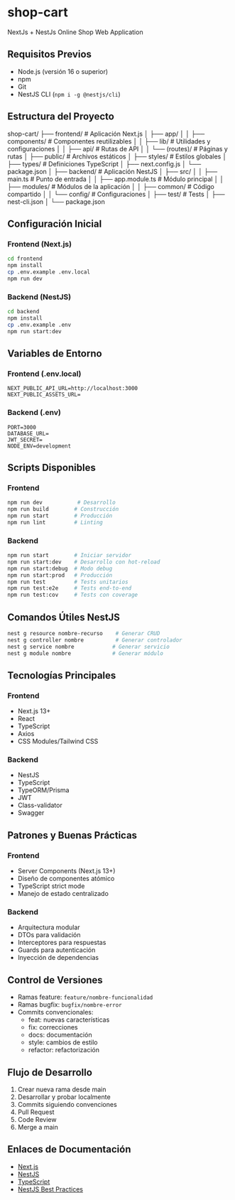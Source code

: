 # shop-cart
NextJs + NestJs Online Shop Web Application

## Requisitos Previos
- Node.js (versión 16 o superior)
- npm
- Git
- NestJS CLI (`npm i -g @nestjs/cli`)

## Estructura del Proyecto

shop-cart/
├── frontend/ # Aplicación Next.js
│ ├── app/
│ │ ├── components/ # Componentes reutilizables
│ │ ├── lib/ # Utilidades y configuraciones
│ │ ├── api/ # Rutas de API
│ │ └── (routes)/ # Páginas y rutas
│ ├── public/ # Archivos estáticos
│ ├── styles/ # Estilos globales
│ ├── types/ # Definiciones TypeScript
│ ├── next.config.js
│ └── package.json
│
├── backend/ # Aplicación NestJS
│ ├── src/
│ │ ├── main.ts # Punto de entrada
│ │ ├── app.module.ts # Módulo principal
│ │ ├── modules/ # Módulos de la aplicación
│ │ ├── common/ # Código compartido
│ │ └── config/ # Configuraciones
│ ├── test/ # Tests
│ ├── nest-cli.json
│ └── package.json

## Configuración Inicial

### Frontend (Next.js)
```bash
cd frontend
npm install
cp .env.example .env.local
npm run dev
```

### Backend (NestJS)
```bash
cd backend
npm install
cp .env.example .env
npm run start:dev
```

## Variables de Entorno

### Frontend (.env.local)
```env
NEXT_PUBLIC_API_URL=http://localhost:3000
NEXT_PUBLIC_ASSETS_URL=
```

### Backend (.env)
```env
PORT=3000
DATABASE_URL=
JWT_SECRET=
NODE_ENV=development
```

## Scripts Disponibles

### Frontend
```bash
npm run dev           # Desarrollo
npm run build        # Construcción
npm run start        # Producción
npm run lint         # Linting
```

### Backend
```bash
npm run start        # Iniciar servidor
npm run start:dev    # Desarrollo con hot-reload
npm run start:debug  # Modo debug
npm run start:prod   # Producción
npm run test         # Tests unitarios
npm run test:e2e     # Tests end-to-end
npm run test:cov     # Tests con coverage
```

## Comandos Útiles NestJS
```bash
nest g resource nombre-recurso    # Generar CRUD
nest g controller nombre          # Generar controlador
nest g service nombre            # Generar servicio
nest g module nombre             # Generar módulo
```

## Tecnologías Principales

### Frontend
- Next.js 13+
- React
- TypeScript
- Axios
- CSS Modules/Tailwind CSS

### Backend
- NestJS
- TypeScript
- TypeORM/Prisma
- JWT
- Class-validator
- Swagger

## Patrones y Buenas Prácticas

### Frontend
- Server Components (Next.js 13+)
- Diseño de componentes atómico
- TypeScript strict mode
- Manejo de estado centralizado

### Backend
- Arquitectura modular
- DTOs para validación
- Interceptores para respuestas
- Guards para autenticación
- Inyección de dependencias

## Control de Versiones
- Ramas feature: `feature/nombre-funcionalidad`
- Ramas bugfix: `bugfix/nombre-error`
- Commits convencionales:
  - feat: nuevas características
  - fix: correcciones
  - docs: documentación
  - style: cambios de estilo
  - refactor: refactorización

## Flujo de Desarrollo
1. Crear nueva rama desde main
2. Desarrollar y probar localmente
3. Commits siguiendo convenciones
4. Pull Request
5. Code Review
6. Merge a main

## Enlaces de Documentación
- [Next.js](https://nextjs.org/docs)
- [NestJS](https://docs.nestjs.com/)
- [TypeScript](https://www.typescriptlang.org/docs/)
- [NestJS Best Practices](https://docs.nestjs.com/fundamentals/custom-providers)

